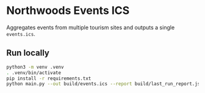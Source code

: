 # Northwoods Events ICS

Aggregates events from multiple tourism sites and outputs a single `events.ics`.

## Run locally

```bash
python3 -m venv .venv
. .venv/bin/activate
pip install -r requirements.txt
python main.py --out build/events.ics --report build/last_run_report.json
